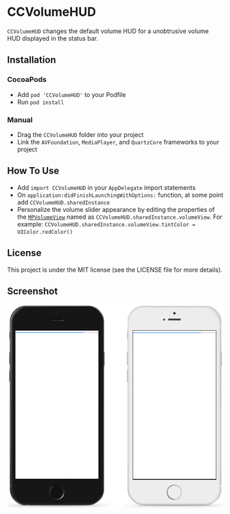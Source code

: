 # CCVolumeHUD
`CCVolumeHUD` changes the default volume HUD for a unobtrusive volume HUD displayed in the status bar.

## Installation
### CocoaPods
* Add `pod 'CCVolumeHUD'` to your Podfile
* Run `pod install`

### Manual
* Drag the `CCVolumeHUD` folder into your project
* Link the `AVFoundation`, `MediaPlayer`, and `QuartzCore` frameworks to your project

## How To Use
* Add `import CCVolumeHUD` in your `AppDelegate` import statements
* On `application:didFinishLaunchingWithOptions:` function, at some point add `CCVolumeHUD.sharedInstance`
* Personalize the volume slider appearance by editing the properties of the [`MPVolumeView`](https://developer.apple.com/library/ios/documentation/MediaPlayer/Reference/MPVolumeView_Class/) named as  `CCVolumeHUD.sharedInstance.volumeView`. For example: `CCVolumeHUD.sharedInstance.volumeView.tintColor = UIColor.redColor()`

## License
This project is under the MIT license (see the LICENSE file for more details).

## Screenshot
![](screenshot.png?raw=true)
